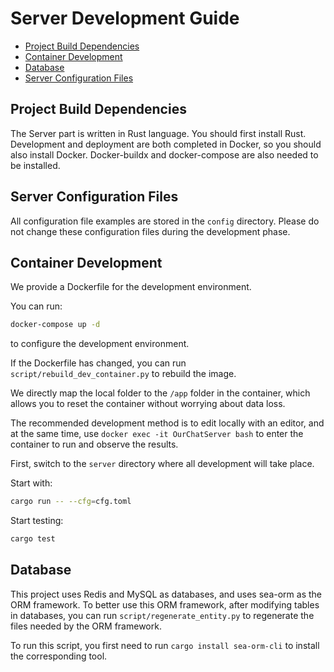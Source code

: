 # Server Development Guide

- [Project Build Dependencies](#project-build-dependencies)
- [Container Development](#container-development)
- [Database](#database)
- [Server Configuration Files](#server-configuration-files)

## Project Build Dependencies

The Server part is written in Rust language. You should first install Rust.
Development and deployment are both completed in Docker, so you should also install Docker.
Docker-buildx and docker-compose are also needed to be installed.

## Server Configuration Files

All configuration file examples are stored in the `config` directory. Please do not change these configuration files during the development phase.

## Container Development

We provide a Dockerfile for the development environment.

You can run:

```bash
docker-compose up -d
```

to configure the development environment.

If the Dockerfile has changed, you can run `script/rebuild_dev_container.py` to rebuild the image.

We directly map the local folder to the `/app` folder in the container, which allows you to reset the container without worrying about data loss.

The recommended development method is to edit locally with an editor, and at the same time, use `docker exec -it OurChatServer bash` to enter the container to run and observe the results.

First, switch to the `server` directory where all development will take place.

Start with:

```bash
cargo run -- --cfg=cfg.toml
```

Start testing:

```bash
cargo test
```

## Database

This project uses Redis and MySQL as databases, and uses sea-orm as the ORM framework. To better use this ORM framework, after modifying tables in databases, you can run `script/regenerate_entity.py` to regenerate the files needed by the ORM framework.

To run this script, you first need to run `cargo install sea-orm-cli` to install the corresponding tool.
